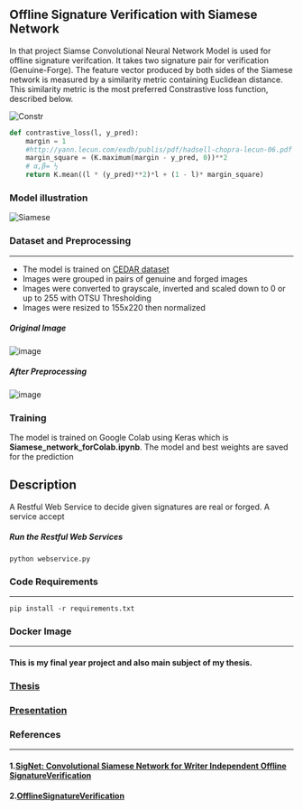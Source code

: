 ## Offline Signature Verification with Siamese Network


In that project Siamse Convolutional Neural Network Model is used for offline signature verifcation. It takes two signature pair for verification (Genuine-Forge).
The feature vector produced by both sides of the Siamese network is measured by a similarity metric containing Euclidean distance. This similarity metric is the most preferred Constrastive loss function, described below.



![Constr](https://user-images.githubusercontent.com/25572428/87487976-d19e1f80-c647-11ea-8182-a9d0fdf125f5.PNG)

```python
def contrastive_loss(l, y_pred):
    margin = 1
    #http://yann.lecun.com/exdb/publis/pdf/hadsell-chopra-lecun-06.pdf
    margin_square = (K.maximum(margin - y_pred, 0))**2
    # α,β= ½ 
    return K.mean((l * (y_pred)**2)*l + (1 - l)* margin_square)
```

### Model illustration
![Siamese](https://user-images.githubusercontent.com/25572428/87487785-41f87100-c647-11ea-8f40-ec7d694625fa.png)



### Dataset and Preprocessing 
____
* The model is trained on [CEDAR dataset](http://www.cedar.buffalo.edu/NIJ/data/signatures.rar )
* Images were grouped in pairs of genuine and forged images
* Images were converted to grayscale, inverted and scaled down to 0 or up to 255 with OTSU Thresholding
* Images were resized to 155x220 then normalized

##### Original Image
![image](https://user-images.githubusercontent.com/25572428/87489667-41aea480-c64c-11ea-870c-3c3c7b861117.png)

##### After Preprocessing
![image](https://user-images.githubusercontent.com/25572428/87489668-4410fe80-c64c-11ea-953d-d4b93d5c87a6.png)

### Training
The model is trained on Google Colab using Keras which is **Siamese_network_forColab.ipynb**. The model and best weights are saved for the prediction

## Description
A Restful Web Service to decide  given signatures are real or forged. A service accept 


##### Run the Restful Web Services

```
python webservice.py
```




### Code Requirements 
---------------
```
pip install -r requirements.txt
```

### Docker Image
---





#### This is my final year project and also main subject of my thesis. 
### [Thesis](https://github.com/CantOkan/ENG402_Final_Year_Project/files/4841294/CAN.OKAN.TASKIRAN100042773.pdf)

### [Presentation](https://github.com/CantOkan/ENG402_Final_Year_Project/files/4841293/CanOkanTaskiran_2.Sunum.pdf)




### References
---------------------------
#### 1.[SigNet: Convolutional Siamese Network for Writer Independent Offline SignatureVerification](https://arxiv.org/pdf/1707.02131.pdf)
#### 2.[OfflineSignatureVerification](https://github.com/Aftaab99/OfflineSignatureVerification)
